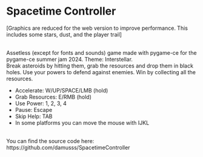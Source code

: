 # Spacetime Controller

[Graphics are reduced for the web version to improve performance. This includes some stars, dust, and the player trail]

<br>
Assetless (except for fonts and sounds) game made with pygame-ce for the pygame-ce summer jam 2024. Theme: Interstellar.

<br>
Break asteroids by hitting them, grab the resources and drop them in black holes. Use your powers to defend against enemies. Win by collecting all the resources.

<br>

- Accelerate: W/UP/SPACE/LMB (hold)
- Grab Resources: E/RMB (hold)
- Use Power: 1, 2, 3, 4
- Pause: Escape
- Skip Help: TAB
- In some platforms you can move the mouse with IJKL
  <br>

<br>
You can find the source code here: https://github.com/damusss/SpacetimeController
